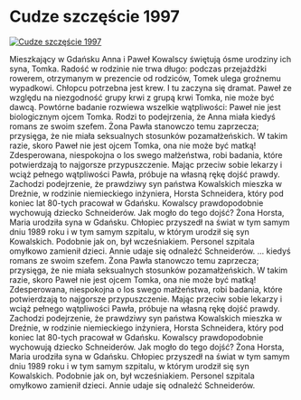 Cudze szczęście 1997 
=============
[![Cudze szczęście 1997 ](http://vidos.pl/images/player.gif)](http://vidos.pl/cudze-szczescie-1997)

 Mieszkający w Gdańsku Anna i Paweł Kowalscy świętują ósme urodziny ich syna, Tomka. Radość w rodzinie nie trwa długo: podczas przejażdżki rowerem, otrzymanym w prezencie od rodziców, Tomek ulega groźnemu wypadkowi. Chłopcu potrzebna jest krew. I tu zaczyna się dramat. Paweł ze względu na niezgodność grupy krwi z grupą krwi Tomka, nie może być dawcą. Powtórne badanie rozwiewa wszelkie wątpliwości: Paweł nie jest biologicznym ojcem Tomka. Rodzi to podejrzenia, że Anna miała kiedyś romans ze swoim szefem. Żona Pawła stanowczo temu zaprzecza; przysięga, że nie miała seksualnych stosunków pozamałżeńskich. W takim razie, skoro Paweł nie jest ojcem Tomka, ona nie może być matką! Zdesperowana, niespokojna o los swego małżeństwa, robi badania, które potwierdzają to najgorsze przypuszczenie. Mając przeciw sobie lekarzy i wciąż pełnego wątpliwości Pawła, próbuje na własną rękę dojść prawdy. Zachodzi podejrzenie, że prawdziwy syn państwa Kowalskich mieszka w Dreźnie, w rodzinie niemieckiego inżyniera, Horsta Schneidera, który pod koniec lat 80-tych pracował w Gdańsku. Kowalscy prawdopodobnie wychowują dziecko Schneiderów. Jak mogło do tego dojść? Żona Horsta, Maria urodziła syna w Gdańsku. Chłopiec przyszedł na świat w tym samym dniu 1989 roku i w tym samym szpitalu, w którym urodził się syn Kowalskich. Podobnie jak on, był wcześniakiem. Personel szpitala omyłkowo zamienił dzieci. Annie udaje się odnależć Schneiderów.   ... kiedyś romans ze swoim szefem. Żona Pawła stanowczo temu zaprzecza; przysięga, że nie miała seksualnych stosunków pozamałżeńskich. W takim razie, skoro Paweł nie jest ojcem Tomka, ona nie może być matką! Zdesperowana, niespokojna o los swego małżeństwa, robi badania, które potwierdzają to najgorsze przypuszczenie. Mając przeciw sobie lekarzy i wciąż pełnego wątpliwości Pawła, próbuje na własną rękę dojść prawdy. Zachodzi podejrzenie, że prawdziwy syn państwa Kowalskich mieszka w Dreźnie, w rodzinie niemieckiego inżyniera, Horsta Schneidera, który pod koniec lat 80-tych pracował w Gdańsku. Kowalscy prawdopodobnie wychowują dziecko Schneiderów. Jak mogło do tego dojść? Żona Horsta, Maria urodziła syna w Gdańsku. Chłopiec przyszedł na świat w tym samym dniu 1989 roku i w tym samym szpitalu, w którym urodził się syn Kowalskich. Podobnie jak on, był wcześniakiem. Personel szpitala omyłkowo zamienił dzieci. Annie udaje się odnależć Schneiderów.
